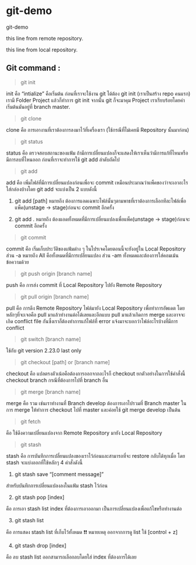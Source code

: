 # git-demo

git-demo

this line from remote repository.

this line from local repository.


## Git command :

> git init

init คือ “intialize” คือเริ่มต้น ก่อนที่เราจะใช้งาน git ได้ต้อง git init (เราเป็นสร้าง repo คนแรก) เรามี Folder Project แล้วก็ทำการ git init จากนั้น git ก็จะมาคุม Project เราเรียบร้อยโดยค่าเริ่มต้นมันอยู่ที่ branch master.

> git clone

clone คือ การเอางานที่เราต้องการลงมาไว้ที่เครื่องเรา (ใช้กรณีที่ไม่เคยมี Repository นั้นมาก่อน)

>git status

status คือ ตรวจสอบสถานะของแฟ้ม ถ้ามีการเปลี่ยนแปลงก็จะแสดงให้เราเห็นว่ามีการแก้ที่ไหนหรือมีการลบที่ไหนออก ก่อนที่เราจะทำการใช้ git add ลำดับถัดไป

>git add

add คือ เพิ่มไฟล์ที่มีการเปลี่ยนแปลงก่อนเพื่อจะ commit เหมือนประมาณว่าแพ็คของว่าจะเอาอะไรใส่กล่องบ้างโดย git add จะแบ่งเป็น 2 แบบดังนี้

1. git add [path] หมายถึง ต้องการแอดเฉพาะไฟล์นั้นๆตามพาธที่เราต้องการเลือกทีละไฟล์เพื่อแพ็ค(unstage -> stage)ก่อนจะ commit อีกครั้ง

2. git add . หมายถึง ต้องแอดทั้งหมดที่มีการเปลี่ยนแปลงเพื่อแพ็ค(unstage -> stage)ก่อนจะ commit อีกครั้ง

> git commit

commit คือ เริ่มเก็บประวัติของแฟ้มต่าง ๆ ในโปรเจคโดยตอนนี้จะยังอยู่ใน Local Repository ส่วน -a หมายถึง All คือทั้งหมดที่มีการเปลี่ยนแปลง ส่วน -am ทั้งหมดและต้องการใส่คอมเม้นข้อความด้วย

>git push origin [branch name]

push คือ การส่ง commit ที่ Local Repository ไปยัง Remote Repository

>git pull origin [branch name]

pull คือ การดึง Remote Repository ไฟล์มายัง Local Repository เพื่อทำการอัพเดต โดยหลักๆที่จะเจอคือ pull มาแล้วทำงานต่อได้เลยและอีกแบบ pull มาแล้วเกิดการ merge และอาจจะเกิด conflict file กันซึ่งเราก็ต้องทำการแก้ไฟล์ที่ error แจ้งมาจะบอกว่าไฟล์อะไรบ้างที่มีการ conflict

>git switch [branch name] 

ใช้กับ git version 2.23.0 last only

>git checkout [path] or [branch name]

checkout คือ แปลตรงตัวเน้อคือต้องการออกจากอะไรก็ checkout ยกตัวอย่างในการใช้คำสั่งนี้ checkout branch กรณีที่ต้องการไปที่ branch อื่น

>git merge [branch name]

merge คือ รวม เช่นเราทำงานที่ Branch develop ต้องการเอาไปรวมที่ Branch master ในการ merge ให้ทำการ checkout ไปที่ master และค่อยใช้ git merge develop เป็นต้น

>git fetch 

คือ ใช้ดึงความเปลี่ยนแปลงจาก Remote Repository มายัง Local Repository

>git stash

stash คือ การบันทึกการเปลี่ยนแปลงของเราไว้ก่อนและสามารถที่จะ restore กลับได้ทุกเมื่อ โดย stash จะแบ่งออกที่ใช้หลักๆ 4 คำสั่งดังนี้

1. git stash save “[comment message]”

สำหรับบันทึกการเปลี่ยนแปลงลงในแฟ้ม stash ไว้ก่อน

2. git stash pop [index] 

คือ การเอา stash list index ที่ต้องการเอาออกมา เป็นการเปลี่ยนแปลงเพื่อแก้ไขหรือทำงานต่อ

3. git stash list 

คือ การแสดง stash list ที่เก็บไว้ทั้งหมด ❗️❗️ หมายเหตุ ออกจากการดู list ใช้ [control + z]

4. git stash drop [index]

คือ ลบ stash list ออกสามารถเลือกลบโดยใส่ index ที่ต้องการได้เลย

<!-- ```
Code block
``` -->